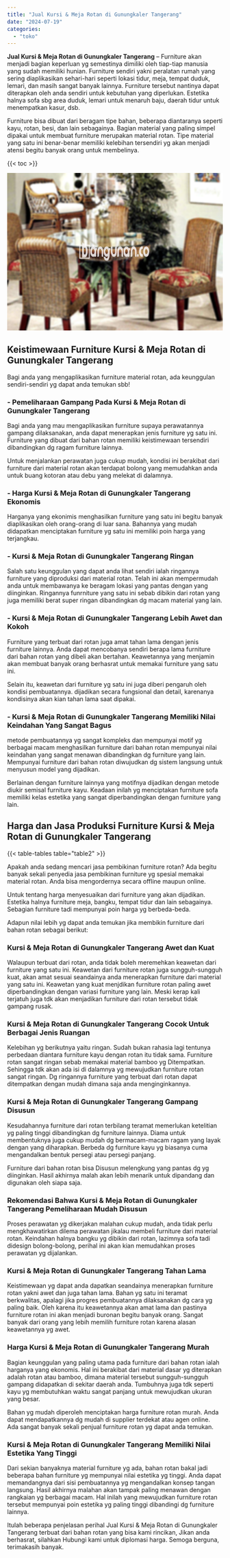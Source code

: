 ```yaml
---
title: "Jual Kursi & Meja Rotan di Gunungkaler Tangerang"
date: "2024-07-19"
categories: 
  - "toko"
---
```


**Jual Kursi & Meja Rotan di Gunungkaler Tangerang** – Furniture akan menjadi bagian keperluan yg semestinya dimiliki oleh tiap-tiap manusia yang sudah memiliki hunian. Furniture sendiri yakni peralatan rumah yang sering diaplikasikan sehari-hari seperti lokasi tidur, meja, tempat duduk, lemari, dan masih sangat banyak lainnya. Furniture tersebut nantinya dapat diterapkan oleh anda sendiri untuk kebutuhan yang diperlukan. Estetika halnya sofa sbg area duduk, lemari untuk menaruh baju, daerah tidur untuk menempatkan kasur, dsb.

Furniture bisa dibuat dari beragam tipe bahan, beberapa diantaranya seperti kayu, rotan, besi, dan lain sebagainya. Bagian material yang paling simpel dipakai untuk membuat furniture merupakan material rotan. Tipe material yang satu ini benar-benar memiliki kelebihan tersendiri yg akan menjadi atensi begitu banyak orang untuk membelinya.

{{< toc >}}

![Jual Kursi & Meja Rotan di Gunungkaler Tangerang](/images/kursi-meja-rotan-murah18.png)

## Keistimewaan Furniture Kursi & Meja Rotan di Gunungkaler Tangerang

Bagi anda yang mengaplikasikan furniture material rotan, ada keunggulan sendiri-sendiri yg dapat anda temukan sbb!

### \- Pemeliharaan Gampang Pada Kursi & Meja Rotan di Gunungkaler Tangerang

Bagi anda yang mau mengaplikasikan furniture supaya perawatannya gampang dilaksanakan, anda dapat menerapkan jenis furniture yg satu ini. Furniture yang dibuat dari bahan rotan memiliki keistimewaan tersendiri dibandingkan dg ragam furniture lainnya.

Untuk menjalankan perawatan juga cukup mudah, kondisi ini berakibat dari furniture dari material rotan akan terdapat bolong yang memudahkan anda untuk buang kotoran atau debu yang melekat di dalamnya.

### \- Harga Kursi & Meja Rotan di Gunungkaler Tangerang Ekonomis

Harganya yang ekonimis menghasilkan furniture yang satu ini begitu banyak diaplikasikan oleh orang-orang di luar sana. Bahannya yang mudah didapatkan menciptakan furniture yg satu ini memiliki poin harga yang terjangkau.

### \- Kursi & Meja Rotan di Gunungkaler Tangerang Ringan

Salah satu keunggulan yang dapat anda lihat sendiri ialah ringannya furniture yang diproduksi dari material rotan. Telah ini akan mempermudah anda untuk membawanya ke beragam lokasi yang pantas dengan yang diinginkan. Ringannya funrniture yang satu ini sebab dibikin dari rotan yang juga memiliki berat super ringan dibandingkan dg macam material yang lain.

### \- Kursi & Meja Rotan di Gunungkaler Tangerang Lebih Awet dan Kokoh

Furniture yang terbuat dari rotan juga amat tahan lama dengan jenis furniture lainnya. Anda dapat mencobanya sendiri berapa lama furniture dari bahan rotan yang dibeli akan bertahan. Keawetannya yang menjamin akan membuat banyak orang berhasrat untuk memakai furniture yang satu ini.

Selain itu, keawetan dari furniture yg satu ini juga diberi pengaruh oleh kondisi pembuatannya. dijadikan secara fungsional dan detail, karenanya kondisinya akan kian tahan lama saat dipakai.

### \- Kursi & Meja Rotan di Gunungkaler Tangerang Memiliki Nilai Keindahan Yang Sangat Bagus

metode pembuatannya yg sangat kompleks dan mempunyai motif yg berbagai macam menghasilkan furniture dari bahan rotan mempunyai nilai keindahan yang sangat menawan dibandingkan dg furniture yang lain. Mempunyai furniture dari bahan rotan diwujudkan dg sistem langsung untuk menyusun model yang dijadikan.

Berlainan dengan furniture lainnya yang motifnya dijadikan dengan metode diukir semisal furniture kayu. Keadaan inilah yg menciptakan furniture sofa memiliki kelas estetika yang sangat diperbandingkan dengan furniture yang lain.

## Harga dan Jasa Produksi Furniture Kursi & Meja Rotan di Gunungkaler Tangerang

{{< table-tables table="table2" >}}

Apakah anda sedang mencari jasa pembikinan furniture rotan? Ada begitu banyak sekali penyedia jasa pembikinan furniture yg spesial memakai material rotan. Anda bisa mengordernya secara offline maupun online.

Untuk tentang harga menyesuaikan dari furniture yang akan dijadikan. Estetika halnya furniture meja, bangku, tempat tidur dan lain sebagainya. Sebagian furniture tadi mempunyai poin harga yg berbeda-beda.

Adapun nilai lebih yg dapat anda temukan jika membikin furniture dari bahan rotan sebagai berikut:

### Kursi & Meja Rotan di Gunungkaler Tangerang Awet dan Kuat

Walaupun terbuat dari rotan, anda tidak boleh meremehkan keawetan dari furniture yang satu ini. Keawetan dari furniture rotan juga sungguh-sungguh kuat, akan amat sesuai seandainya anda menerapkan furniture dari material yang satu ini. Keawetan yang kuat menjdikan furniture rotan paling awet diperbandingkan dengan variasi furniture yang lain. Meski kerap kali terjatuh juga tdk akan menjadikan furniture dari rotan tersebut tidak gampang rusak.

### Kursi & Meja Rotan di Gunungkaler Tangerang Cocok Untuk Berbagai Jenis Ruangan

Kelebihan yg berikutnya yaitu ringan. Sudah bukan rahasia lagi tentunya perbedaan diantara furniture kayu dengan rotan itu tidak sama. Furniture rotan sangat ringan sebab memakai material bamboo yg Ditempatkan. Sehingga tdk akan ada isi di dalamnya yg mewujudkan furniture rotan sangat ringan. Dg ringannya furniture yang terbuat dari rotan dapat ditempatkan dengan mudah dimana saja anda menginginkannya.

### Kursi & Meja Rotan di Gunungkaler Tangerang Gampang Disusun

Kesudahannya furniture dari rotan terbilang teramat memerlukan ketelitian yg paling tinggi dibandingkan dg furniture lainnya. Diama untuk membentuknya juga cukup mudah dg bermacam-macam ragam yang layak dengan yang diharapkan. Berbeda dg furniture kayu yg biasanya cuma mengandalkan bentuk persegi atau persegi panjang.

Furniture dari bahan rotan bisa Disusun melengkung yang pantas dg yg diinginkan. Hasil akhirnya malah akan lebih menarik untuk dipandang dan digunakan oleh siapa saja.

### Rekomendasi Bahwa Kursi & Meja Rotan di Gunungkaler Tangerang Pemeliharaan Mudah Disusun

Proses perawatan yg dikerjakan malahan cukup mudah, anda tidak perlu mengkhawatirkan dilema perawatan jikalau membeli furniture dari material rotan. Keindahan halnya bangku yg dibikin dari rotan, lazimnya sofa tadi didesign bolong-bolong, perihal ini akan kian memudahkan proses perawatan yg dijalankan.

### Kursi & Meja Rotan di Gunungkaler Tangerang Tahan Lama

Keistimewaan yg dapat anda dapatkan seandainya menerapkan furniture rotan yakni awet dan juga tahan lama. Bahan yg satu ini teramat berkwalitas, apalagi jika progres pembuatannya dilaksanakan dg cara yg paling baik. Oleh karena itu keawetannya akan amat lama dan pastinya furniture rotan ini akan menjadi buronan begitu banyak orang. Sangat banyak dari orang yang lebih memilih furniture rotan karena alasan keawetannya yg awet.

### Harga Kursi & Meja Rotan di Gunungkaler Tangerang Murah

Bagian keunggulan yang paling utama pada furniture dari bahan rotan ialah harganya yang ekonomis. Hal ini berakibat dari material dasar yg diterapkan adalah rotan atau bamboo, dimana material tersebut sungguh-sungguh gampang didapatkan di sekitar daerah anda. Tumbuhnya juga tdk seperti kayu yg membutuhkan waktu sangat panjang untuk mewujudkan ukuran yang besar.

Bahan yg mudah diperoleh menciptakan harga furniture rotan murah. Anda dapat mendapatkannya dg mudah di supplier terdekat atau agen online. Ada sangat banyak sekali penjual furniture rotan yg dapat anda temukan.

### Kursi & Meja Rotan di Gunungkaler Tangerang Memiliki Nilai Estetika Yang Tinggi

Dari sekian banyaknya material furniture yg ada, bahan rotan bakal jadi beberapa bahan furniture yg mempunyai nilai estetika yg tinggi. Anda dapat memandangnya dari sisi pembuatannya yg mengandalkan konsep tangan langsung. Hasil akhirnya malahan akan tampak paling menawan dengan rangkaian yg berbagai macam. Hal inilah yang mewujudkan furniture rotan tersebut mempunyai poin estetika yg paling tinggi dibandingi dg furniture lainnya.

Itulah beberapa penjelasan perihal Jual Kursi & Meja Rotan di Gunungkaler Tangerang terbuat dari bahan rotan yang bisa kami rincikan, Jikan anda berhasrat, silahkan Hubungi kami untuk diplomasi harga. Semoga berguna, terimakasih banyak.
